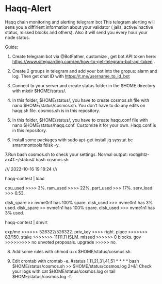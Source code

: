 # Haqq-Alert
Haqq chain monitoring and alerting telegram bot
This telegram alerting will senв you a diffirient information about your validator ( jails, active/inactive status, missed blocks and others). Also it will send you every hour your node status.

Guide:

1. Create telegram bot via @BotFather, customize , get bot API token here: https://www.siteguarding.com/en/how-to-get-telegram-bot-api-token .

2. Create 2 groups in telegram and add your bot into the gropus: alarm and log. Then get chat ID with https://t.me/username_to_id_bot

3. Connect to your server and create status folder in the $HOME directory with mkdir $HOME/status/.

4. In this folder, $HOME/status/, you have to create cosmos.sh file with nano $HOME/status/cosmos.sh. You don't have to do any edits on haqq.sh file. cosmos.sh is in this repository.

5. In this folder, $HOME/status/, you have to create haqq.conf file with nano $HOME/status/haqq.conf. Customize it for your own.
Haqq.conf is in this repository.

6. Install some packages with sudo apt-get install jq sysstat bc smartmontools fdisk -y.

7.Run bash cosmos.sh to check your settings. Normal output:
root@htz-ax41:~/status# bash cosmos.sh
 
/// 2022-10-16 19:18:24 ///
 
haqq-contest  |  load

cpu_used >>>> 3%.
ram_used >>>> 22%.
part_used >>> 17%.
serv_load >>> 0.53.

disk_spare >> nvme0n1 has 100% spare.
disk_used >>> nvme0n1 has 3% used.
disk_spare >> nvme1n1 has 100% spare.
disk_used >>> nvme1n1 has 3% used.
 
haqq-contest  |  dmvrt

exp/me >>>>>> 526322/526322.
priv_key >>>> right.
place >>>>>>> 83/150.
stake >>>>>>> 11111.11 ISLM.
missed >>>>>> 0 blocks.
gov >>>>>>>>> no unvoted proposals.
upgrade >>>>> no.

8. Add some rules with chmod u+x $HOME/status/cosmos.sh.

9. Edit crontab with crontab -e.
 #status
1,11,21,31,41,51 * * * * bash $HOME/status/cosmos.sh >> $HOME/status/cosmos.log 2>&1
Check your logs with cat $HOME/status/cosmos.log or tail $HOME/status/cosmos.log -f.

